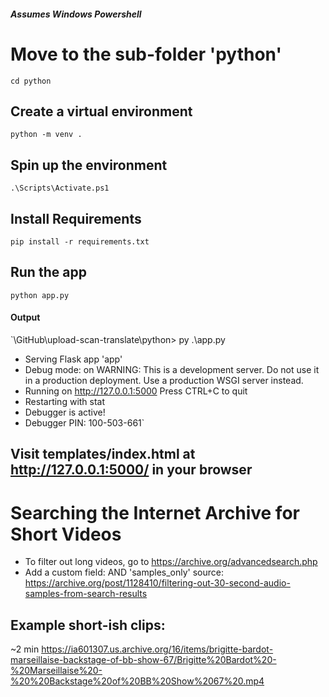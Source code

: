 ##### Assumes Windows Powershell

# Move to the sub-folder 'python'
`cd python`

## Create a virtual environment
`python -m venv .`

## Spin up the environment
`.\Scripts\Activate.ps1`

## Install Requirements
`pip install -r requirements.txt`

## Run the app
`python app.py`

#### Output
`\GitHub\upload-scan-translate\python> py .\app.py
 * Serving Flask app 'app'
 * Debug mode: on
WARNING: This is a development server. Do not use it in a production deployment. Use a production WSGI server instead.  
 * Running on http://127.0.0.1:5000
Press CTRL+C to quit
 * Restarting with stat
 * Debugger is active!
 * Debugger PIN: 100-503-661`

 ## Visit templates/index.html at http://127.0.0.1:5000/ in your browser


 # Searching the Internet Archive for Short Videos
 - To filter out long videos, go to https://archive.org/advancedsearch.php
 - Add a custom field: AND 'samples_only'
 source: https://archive.org/post/1128410/filtering-out-30-second-audio-samples-from-search-results 

 ## Example short-ish clips:
  ~2 min https://ia601307.us.archive.org/16/items/brigitte-bardot-marseillaise-backstage-of-bb-show-67/Brigitte%20Bardot%20-%20Marseillaise%20-%20%20Backstage%20of%20BB%20Show%2067%20.mp4